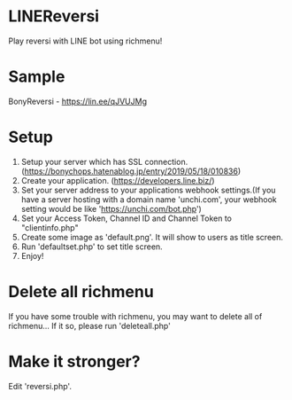 # LINEReversi
Play reversi with LINE bot using richmenu!
# Sample
BonyReversi - https://lin.ee/qJVUJMg
# Setup
1. Setup your server which has SSL connection. (https://bonychops.hatenablog.jp/entry/2019/05/18/010836)
1. Create your application. (https://developers.line.biz/)
1. Set your server address to your applications webhook settings.(If you have a server hosting with a domain name 'unchi.com', your webhook setting would be like 'https://unchi.com/bot.php')
1. Set your Access Token, Channel ID and Channel Token to "clientinfo.php"
1. Create some image as 'default.png'. It will show to users as title screen.
1. Run 'defaultset.php' to set title screen.
1. Enjoy!
# Delete all richmenu
If you have some trouble with richmenu, you may want to delete all of richmenu... If it so, please run 'deleteall.php'
# Make it stronger?
Edit 'reversi.php'.